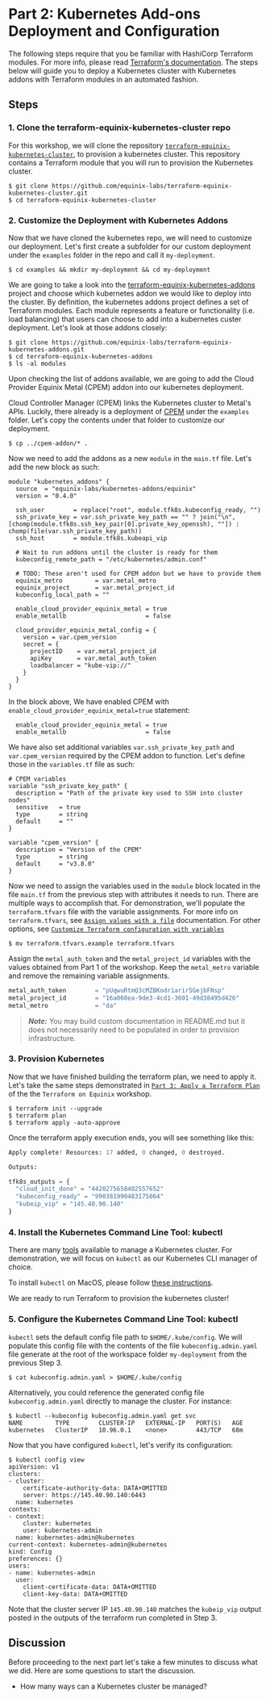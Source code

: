 <!-- See https://squidfunk.github.io/mkdocs-material/reference/ -->
# Part 2: Kubernetes Add-ons Deployment and Configuration

The following steps require that you be familiar with HashiCorp Terraform modules. For more info, please read [Terraform's documentation](https://developer.hashicorp.com/terraform/tutorials/modules/module). The steps below will guide you to deploy a Kubernetes cluster with Kubernetes addons with Terraform modules in an automated fashion.

## Steps

### 1. Clone the terraform-equinix-kubernetes-cluster repo

For this workshop, we will clone the repository [`terraform-equinix-kubernetes-cluster`](https://github.com/equinix-labs/terraform-equinix-kubernetes-cluster), to provision a kubernetes cluster. This repository contains a Terraform module that you will run to provision the Kubernetes cluster.

```shell
$ git clone https://github.com/equinix-labs/terraform-equinix-kubernetes-cluster.git
$ cd terraform-equinix-kubernetes-cluster
```

### 2. Customize the Deployment with Kubernetes Addons

Now that we have cloned the kubernetes repo, we will need to customize our deployment. Let's first create a subfolder for our custom deployment under the `examples` folder in the repo and call it `my-deployment`.

```shell
$ cd examples && mkdir my-deployment && cd my-deployment
```

We are going to take a look into the [terraform-equinix-kubernetes-addons](https://github.com/equinix-labs/terraform-equinix-kubernetes-addons/tree/main) project and choose which kubernetes addon we would like to deploy into the cluster. By definition, the kubernetes addons project defines a set of Terraform modules. Each module represents a feature or functionality (i.e. load balancing) that users can choose to add into a kubernetes custer deployment. Let's look at those addons closely:

```shell
$ git clone https://github.com/equinix-labs/terraform-equinix-kubernetes-addons.git
$ cd terraform-equinix-kubernetes-addons
$ ls -al modules
```

Upon checking the list of addons available, we are going to add the Cloud Provider Equinix Metal (CPEM) addon into our kubernetes deployment.

Cloud Controller Manager (CPEM) links the Kubernetes cluster to Metal's APIs. Luckily, there already is a deployment of [CPEM](https://github.com/dcallao/terraform-equinix-kubernetes-cluster/tree/main/examples/cpem-addon) under the `examples` folder. Let's copy the contents under that folder to customize our deployment.

```shell
$ cp ../cpem-addon/* .
```

Now we need to add the addons as a new `module` in the `main.tf` file. Let's add the new block as such:

```
module "kubernetes_addons" {
  source  = "equinix-labs/kubernetes-addons/equinix"
  version = "0.4.0"

  ssh_user        = replace("root", module.tfk8s.kubeconfig_ready, "")
  ssh_private_key = var.ssh_private_key_path == "" ? join("\n", [chomp(module.tfk8s.ssh_key_pair[0].private_key_openssh), ""]) : chomp(file(var.ssh_private_key_path))
  ssh_host        = module.tfk8s.kubeapi_vip

  # Wait to run addons until the cluster is ready for them
  kubeconfig_remote_path = "/etc/kubernetes/admin.conf"

  # TODO: These aren't used for CPEM addon but we have to provide them
  equinix_metro         = var.metal_metro
  equinix_project       = var.metal_project_id
  kubeconfig_local_path = ""

  enable_cloud_provider_equinix_metal = true
  enable_metallb                      = false

  cloud_provider_equinix_metal_config = {
    version = var.cpem_version
    secret = {
      projectID    = var.metal_project_id
      apiKey       = var.metal_auth_token
      loadbalancer = "kube-vip://"
    }
  }
}
```

In the block above, We have enabled CPEM with `enable_cloud_provider_equinix_metal=true` statement:

```
  enable_cloud_provider_equinix_metal = true
  enable_metallb                      = false
```

We have also set additional variables `var.ssh_private_key_path` and `var.cpem_version` required by the CPEM addon to function. Let's define those in the `variables.tf` file as such:

```
# CPEM variables
variable "ssh_private_key_path" {
  description = "Path of the private key used to SSH into cluster nodes"
  sensitive   = true
  type        = string
  default     = ""
}

variable "cpem_version" {
  description = "Version of the CPEM"
  type        = string
  default     = "v3.8.0"
}
```

Now we need to assign the variables used in the `module` block located in the file `main.tf` from the previous step with attributes it needs to run. There are multiple ways to accomplish that. For demonstration, we'll populate the `terraform.tfvars` file with the variable assignments. For more info on `terraform.tfvars`, see [`Assign values with a file`](https://developer.hashicorp.com/terraform/tutorials/configuration-language/variables#assign-values-with-a-file) documentation. For other options, see [`Customize Terraform configuration with variables`](https://developer.hashicorp.com/terraform/tutorials/configuration-language/variables)

```shell
$ mv terraform.tfvars.example terraform.tfvars
```

Assign the `metal_auth_token` and the `metal_project_id` variables with the values obtained from Part 1 of the workshop. Keep the `metal_metro` variable and remove the remaining variable assignments.

```terraform
metal_auth_token        = "pUqwuRtmQ3cMZBKodr1arir5GejbFNsp"
metal_project_id        = "16a060ea-9de3-4cd1-3601-49d38495d426"
metal_metro             = "da"
```

> **_Note:_** You may build custom documentation in README.md but it does not necessarily need to be populated in order to provision infrastructure.

### 3. Provision Kubernetes

Now that we have finished building the terraform plan, we need to apply it. Let's take the same steps demonstrated in [`Part 3: Apply a Terraform Plan`](https://equinix-labs.github.io/terraform-on-equinix-workshop/parts/apply-plan/) of the the `Terraform on Equinix` workshop.

```shell
$ terraform init --upgrade
$ terraform plan
$ terraform apply -auto-approve
```

Once the terraform apply execution ends, you will see something like this:

```terraform
Apply complete! Resources: 17 added, 0 changed, 0 destroyed.

Outputs:

tfk8s_outputs = {
  "cloud_init_done" = "4420275658402557652"
  "kubeconfig_ready" = "990381990483175064"
  "kubeip_vip" = "145.40.90.140"
}
```

### 4. Install the Kubernetes Command Line Tool: kubectl

There are many [tools](https://kubernetes.io/docs/tasks/tools/) available to manage a Kubernetes cluster. For demonstration, we will focus on `kubectl` as our Kubernetes CLI manager of choice.

To install `kubectl` on MacOS, please follow [these instructions](https://kubernetes.io/docs/tasks/tools/install-kubectl-macos/).

We are ready to run Terraform to provision the kubernetes cluster!

### 5. Configure the Kubernetes Command Line Tool: kubectl

`kubectl` sets the default config file path to `$HOME/.kube/config`. We will populate this config file with the contents of the file `kubeconfig.admin.yaml` file generate at the root of the workspace folder `my-deployment` from the previous Step 3.

```shell
$ cat kubeconfig.admin.yaml > $HOME/.kube/config
```

Alternatively, you could reference the generated config file `kubeconfig.admin.yaml` directly to manage the cluster. For instance:

```shell
$ kubectl --kubeconfig kubeconfig.admin.yaml get svc
NAME         TYPE        CLUSTER-IP   EXTERNAL-IP   PORT(S)   AGE
kubernetes   ClusterIP   10.96.0.1    <none>        443/TCP   68m
```

Now that you have configured `kubectl`, let's verify its configuration:

```shell
$ kubectl config view
apiVersion: v1
clusters:
- cluster:
    certificate-authority-data: DATA+OMITTED
    server: https://145.40.90.140:6443
  name: kubernetes
contexts:
- context:
    cluster: kubernetes
    user: kubernetes-admin
  name: kubernetes-admin@kubernetes
current-context: kubernetes-admin@kubernetes
kind: Config
preferences: {}
users:
- name: kubernetes-admin
  user:
    client-certificate-data: DATA+OMITTED
    client-key-data: DATA+OMITTED
```

Note that the cluster server IP `145.40.90.140` matches the `kubeip_vip` output posted in the outputs of the terraform run completed in Step 3.

## Discussion

Before proceeding to the next part let's take a few minutes to discuss what we did. Here are some questions to start the discussion.

* How many ways can a Kubernetes cluster be managed?
